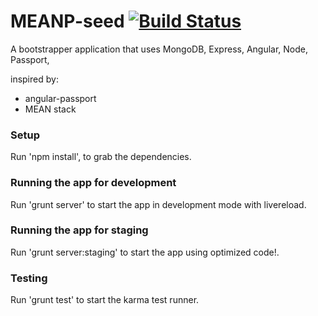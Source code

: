 MEANP-seed   [![Build Status](https://drone.io/github.com/mravinale/meanp-seed/status.png)](https://drone.io/github.com/mravinale/meanp-seed/latest)
================

A bootstrapper application that uses MongoDB, Express, Angular, Node, Passport,
 
inspired by:
 * angular-passport 
 * MEAN stack
 
### Setup
Run 'npm install', to grab the dependencies.

### Running the app for development
Run 'grunt server' to start the app in development mode with livereload.

### Running the app for staging
Run 'grunt server:staging' to start the app using optimized code!.

### Testing
Run 'grunt test' to start the karma test runner.
 
